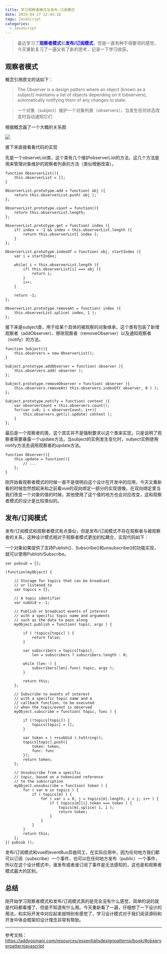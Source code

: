 ```yaml
---
title: 学习观察者模式与发布-订阅模式
date: 2019-04-27 22:44:18
tags: JavaScript
categories:
  - JavaScript
---
```

> 最近学习了<font color="blue">**观察者模式**</font>和<font color="blue">**发布/订阅模式**</font>，但是一直有种不得要领的感觉，今天重新复习了一遍又有了新的思考，记录一下学习收获。

## 观察者模式

概念引用原文的话如下：

> The Observer is a design pattern where an object (known as a subject) maintains a list of objects depending on it (observers), automatically notifying them of any changes to state.

> 一个对象（subject）维护一个对象列表（observers），当发生任何状态改变时自动通知它们

根据概念画了一个大概的关系图


![](https://user-gold-cdn.xitu.io/2019/4/27/16a5de521a4a487a?w=472&h=601&f=png&s=24756)

接下来直接看看代码的实现

先是一个observeList类，这个类有几个维护observerList的方法，这几个方法是用来管理对象维护的观察者列表的方法（类似增删改查）。

```
function ObserverList(){
    this.observerList = [];
}

ObserverList.prototype.add = function( obj ){
    return this.observerList.push( obj );
};

ObserverList.prototype.count = function(){
    return this.observerList.length;
};

ObserverList.prototype.get = function( index ){
    if( index > -1 && index < this.observerList.length ){
        return this.observerList[ index ];
    }
};

ObserverList.prototype.indexOf = function( obj, startIndex ){
    var i = startIndex;

    while( i < this.observerList.length ){
        if( this.observerList[i] === obj ){
            return i;
        }
        i++;
    }

    return -1;
};

ObserverList.prototype.removeAt = function( index ){
    this.observerList.splice( index, 1 );
};
```

接下来是subject类，用于给某个具体的被观察的对象继承，这个类有包装了新增观察者（addObserver）、移除观察者（removeObserver）以及通知观察者（notify）的方法。

```
function Subject(){
    this.observers = new ObserverList();
}

Subject.prototype.addObserver = function( observer ){
    this.observers.add( observer );
};

Subject.prototype.removeObserver = function( observer ){
    this.observers.removeAt( this.observers.indexOf( observer, 0 ) );
};

Subject.prototype.notify = function( context ){
    var observerCount = this.observers.count();
    for(var i=0; i < observerCount; i++){
        this.observers.get(i).update( context );
    }
};
```

最后是一个观察者的类，这个其实并不是强制要求以这个类来实现，只是说明了观察者需要暴露一个update方法，当subject的实例发生变化时，subject实例使用notify方法去调用观察者的update方法。

```
function Observer(){
    this.update = function(){
        // ...
    };
}
```

刚开始看观察者模式的时候一直不是很明白这个设计在开发中的应用，今天又重新看的时候忽然想起来和之前看vue的双向绑定一部分的实现很像。在双向绑定里当我们改变一个对象的值的时候，其他使用了这个值的地方也会对应改变，这和观察者模式的设计是比较类似的。

## 发布/订阅模式

发布/订阅模式和观察者模式有点类似，但是发布/订阅模式不存在观察者与被观察者的关系，这种设计模式相对于观察者模式更加的松耦合，实现代码如下：

一个对象如果提供了支持Publish()、Subscribe()和unsubscribe()的功能实现，就可以使用Publish/Subscribe。

```
var pubsub = {};

(function(myObject) {

    // Storage for topics that can be broadcast
    // or listened to
    var topics = {};

    // A topic identifier
    var subUid = -1;

    // Publish or broadcast events of interest
    // with a specific topic name and arguments
    // such as the data to pass along
    myObject.publish = function( topic, args ) {

        if ( !topics[topic] ) {
            return false;
        }

        var subscribers = topics[topic],
            len = subscribers ? subscribers.length : 0;

        while (len--) {
            subscribers[len].func( topic, args );
        }

        return this;
    };

    // Subscribe to events of interest
    // with a specific topic name and a
    // callback function, to be executed
    // when the topic/event is observed
    myObject.subscribe = function( topic, func ) {

        if (!topics[topic]) {
            topics[topic] = [];
        }

        var token = ( ++subUid ).toString();
        topics[topic].push({
            token: token,
            func: func
        });
        return token;
    };

    // Unsubscribe from a specific
    // topic, based on a tokenized reference
    // to the subscription
    myObject.unsubscribe = function( token ) {
        for ( var m in topics ) {
            if ( topics[m] ) {
                for ( var i = 0, j = topics[m].length; i < j; i++ ) {
                    if ( topics[m][i].token === token ) {
                        topics[m].splice( i, 1 );
                        return token;
                    }
                }
            }
        }
        return this;
    };
}( pubsub ));
```

发布/订阅模式和vue的eventBus异曲同工，在实际应用中，因为任何地方我们都可以订阅（subscribe）一个事件，也可以在任何地方发布（public）一个事件，所以在这个设计模式中，谁发布或者谁订阅了事件是无法感知的，这也是和观察者模式最大的区别。

## 总结

刚开始学习观察者模式和发布/订阅模式真的是完全没有什么感觉，简单的说的就是代码都看懂了，但是不知道有什么用。今天重新看了一遍，仔细想了一下设计的用法，和实际开发中对应起来就特别有感觉了，学习设计模式对于我们阅读源码和开发中体会框架的设计理念非常有帮助。

---

参考文档：https://addyosmani.com/resources/essentialjsdesignpatterns/book/#observerpatternjavascript
